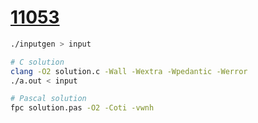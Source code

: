 [11053](https://acmicpc.net/problem/11053)
========

```bash
./inputgen > input

# C solution
clang -O2 solution.c -Wall -Wextra -Wpedantic -Werror
./a.out < input

# Pascal solution
fpc solution.pas -O2 -Coti -vwnh
```
